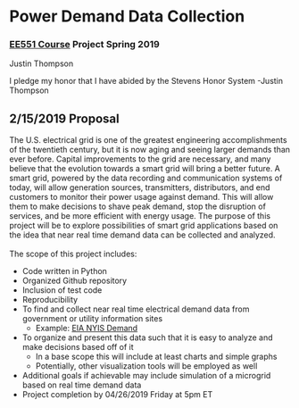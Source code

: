 # Power Demand Data Collection <br />
### [EE551 Course](https://github.com/sergulaydore/EE-551-Spring-2019 "Course Website") Project Spring 2019 <br />
Justin Thompson <br />

I pledge my honor that I have abided by the Stevens Honor System -Justin Thompson

## 2/15/2019 Proposal <br /> 
The U.S. electrical grid is one of the greatest engineering accomplishments of the twentieth century, but it is now aging and seeing larger demands than ever before. Capital improvements to the grid are necessary, and many believe that the evolution towards a smart grid will bring a better future. A smart grid, powered by the data recording and communication systems of today, will allow generation sources, transmitters, distributors, and end customers to monitor their power usage against demand. This will allow them to make decisions to shave peak demand, stop the disruption of services, and be more efficient with energy usage. The purpose of this project will be to explore possibilities of smart grid applications based on the idea that near real time demand data can be collected and analyzed. <br /> <br />
The scope of this project includes: <br /> 
* Code written in Python
* Organized Github repository
* Inclusion of test code
* Reproducibility
* To find and collect near real time electrical demand data from government or utility information sites
  * Example:  [EIA NYIS Demand](https://www.eia.gov/realtime_grid/#/data/graphs?end=20190212T15&start=20190205T20&bas=000g&regions=0 "EIA NYIS Demand")  
* To organize and present this data such that it is easy to analyze and make decisions based off of it
  * In a base scope this will include at least charts and simple graphs
  * Potentially, other visualization tools will be employed as well
* Additional goals if achievable may include simulation of a microgrid based on real time demand data
* Project completion by 04/26/2019 Friday at 5pm ET
